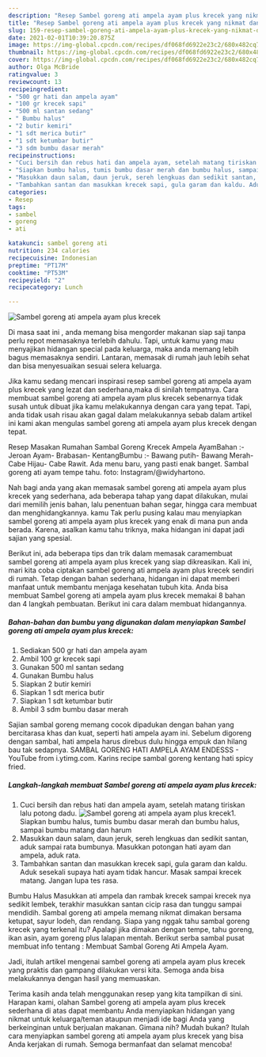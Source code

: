 ```yaml
---
description: "Resep Sambel goreng ati ampela ayam plus krecek yang nikmat dan Mudah Dibuat"
title: "Resep Sambel goreng ati ampela ayam plus krecek yang nikmat dan Mudah Dibuat"
slug: 159-resep-sambel-goreng-ati-ampela-ayam-plus-krecek-yang-nikmat-dan-mudah-dibuat
date: 2021-02-01T10:39:20.875Z
image: https://img-global.cpcdn.com/recipes/df068fd6922e23c2/680x482cq70/sambel-goreng-ati-ampela-ayam-plus-krecek-foto-resep-utama.jpg
thumbnail: https://img-global.cpcdn.com/recipes/df068fd6922e23c2/680x482cq70/sambel-goreng-ati-ampela-ayam-plus-krecek-foto-resep-utama.jpg
cover: https://img-global.cpcdn.com/recipes/df068fd6922e23c2/680x482cq70/sambel-goreng-ati-ampela-ayam-plus-krecek-foto-resep-utama.jpg
author: Olga McBride
ratingvalue: 3
reviewcount: 13
recipeingredient:
- "500 gr hati dan ampela ayam"
- "100 gr krecek sapi"
- "500 ml santan sedang"
- " Bumbu halus"
- "2 butir kemiri"
- "1 sdt merica butir"
- "1 sdt ketumbar butir"
- "3 sdm bumbu dasar merah"
recipeinstructions:
- "Cuci bersih dan rebus hati dan ampela ayam, setelah matang tiriskan lalu potong dadu."
- "Siapkan bumbu halus, tumis bumbu dasar merah dan bumbu halus, sampai bumbu matang dan harum"
- "Masukkan daun salam, daun jeruk, sereh lengkuas dan sedikit santan, aduk sampai rata bumbunya. Masukkan potongan hati ayam dan ampela, aduk rata."
- "Tambahkan santan dan masukkan krecek sapi, gula garam dan kaldu. Aduk sesekali supaya hati ayam tidak hancur. Masak sampai krecek matang. Jangan lupa tes rasa."
categories:
- Resep
tags:
- sambel
- goreng
- ati

katakunci: sambel goreng ati 
nutrition: 234 calories
recipecuisine: Indonesian
preptime: "PT17M"
cooktime: "PT53M"
recipeyield: "2"
recipecategory: Lunch

---
```



![Sambel goreng ati ampela ayam plus krecek](https://img-global.cpcdn.com/recipes/df068fd6922e23c2/680x482cq70/sambel-goreng-ati-ampela-ayam-plus-krecek-foto-resep-utama.jpg)

Di masa  saat ini , anda memang bisa mengorder makanan siap saji tanpa perlu repot memasaknya terlebih dahulu. Tapi, untuk kamu yang mau menyajikan hidangan special pada keluarga, maka anda memang lebih bagus memasaknya sendiri. Lantaran, memasak di rumah jauh lebih sehat dan bisa menyesuaikan sesuai selera keluarga.

Jika kamu sedang mencari inspirasi resep sambel goreng ati ampela ayam plus krecek yang lezat dan sederhana,maka di sinilah tempatnya. Cara membuat sambel goreng ati ampela ayam plus krecek  sebenarnya tidak susah untuk dibuat jika kamu melakukannya dengan cara yang tepat. Tapi, anda tidak usah risau akan gagal dalam melakukannya 
sebab dalam artikel ini kami akan mengulas sambel goreng ati ampela ayam plus krecek dengan tepat.  

Resep Masakan Rumahan Sambal Goreng Krecek Ampela AyamBahan :- Jeroan Ayam- Brabasan- KentangBumbu :- Bawang putih- Bawang Merah- Cabe Hijau- Cabe Rawit. Ada menu baru, yang pasti enak banget. Sambal goreng ati ayam tempe tahu. foto: Instagram/@widyhartono.

Nah bagi anda yang akan memasak sambel goreng ati ampela ayam plus krecek yang sederhana, ada beberapa tahap yang dapat dilakukan, mulai dari memilih jenis bahan, lalu penentuan bahan segar, hingga cara membuat dan menghidangkannya. kamu Tak perlu pusing kalau mau menyiapkan sambel goreng ati ampela ayam plus krecek yang enak di mana pun anda berada. Karena, asalkan kamu  tahu triknya, maka hidangan ini dapat jadi sajian yang spesial.

Berikut ini, ada beberapa tips dan trik dalam memasak caramembuat sambel goreng ati ampela ayam plus krecek yang siap dikreasikan. Kali ini, mari kita coba ciptakan sambel goreng ati ampela ayam plus krecek sendiri di rumah. Tetap dengan bahan sederhana, hidangan ini dapat memberi manfaat untuk membantu menjaga kesehatan tubuh kita. Anda bisa membuat Sambel goreng ati ampela ayam plus krecek memakai 8 bahan dan 4 langkah pembuatan. Berikut ini cara dalam membuat hidangannya.

<!--inarticleads1-->

##### Bahan-bahan dan bumbu yang digunakan dalam menyiapkan Sambel goreng ati ampela ayam plus krecek:

1. Sediakan 500 gr hati dan ampela ayam
1. Ambil 100 gr krecek sapi
1. Gunakan 500 ml santan sedang
1. Gunakan  Bumbu halus
1. Siapkan 2 butir kemiri
1. Siapkan 1 sdt merica butir
1. Siapkan 1 sdt ketumbar butir
1. Ambil 3 sdm bumbu dasar merah


Sajian sambal goreng memang cocok dipadukan dengan bahan yang bercitarasa khas dan kuat, seperti hati ampela ayam ini. Sebelum digoreng dengan sambal, hati ampela harus direbus dulu hingga empuk dan hilang bau tak sedapnya. SAMBAL GORENG HATI AMPELA AYAM ENDESSS - YouTube from i.ytimg.com. Karins recipe sambal goreng kentang hati spicy fried. 

<!--inarticleads2-->

##### Langkah-langkah membuat Sambel goreng ati ampela ayam plus krecek:

1. Cuci bersih dan rebus hati dan ampela ayam, setelah matang tiriskan lalu potong dadu.
<img src="https://img-global.cpcdn.com/steps/04a443211544b4b8/160x128cq70/sambel-goreng-ati-ampela-ayam-plus-krecek-langkah-memasak-1-foto.jpg" alt="Sambel goreng ati ampela ayam plus krecek">1. Siapkan bumbu halus, tumis bumbu dasar merah dan bumbu halus, sampai bumbu matang dan harum
1. Masukkan daun salam, daun jeruk, sereh lengkuas dan sedikit santan, aduk sampai rata bumbunya. Masukkan potongan hati ayam dan ampela, aduk rata.
1. Tambahkan santan dan masukkan krecek sapi, gula garam dan kaldu. Aduk sesekali supaya hati ayam tidak hancur. Masak sampai krecek matang. Jangan lupa tes rasa.


Bumbu Halus Masukkan ati ampela dan rambak krecek sampai krecek nya sedikit lembek, terakhir masukkan santan cicip rasa dan tunggu sampai mendidih. Sambal goreng ati ampela memang nikmat dimakan bersama ketupat, sayur lodeh, dan rendang. Siapa yang nggak tahu sambal goreng krecek yang terkenal itu? Apalagi jika dimakan dengan tempe, tahu goreng, ikan asin, ayam goreng plus lalapan mentah. Berikut serba sambal pusat membuat info tentang : Membuat Sambal Goreng Ati Ampela Ayam. 

Jadi, itulah artikel mengenai  sambel goreng ati ampela ayam plus krecek  yang praktis dan gampang dilakukan versi kita. Semoga anda bisa melakukannya dengan hasil yang memuaskan. 

Terima kasih anda telah menggunakan resep yang kita tampilkan di sini. Harapan kami, olahan  Sambel goreng ati ampela ayam plus krecek sederhana di atas dapat membantu Anda menyiapkan hidangan yang nikmat untuk keluarga/teman ataupun menjadi ide bagi Anda yang berkeinginan untuk berjualan makanan. Gimana nih? Mudah bukan? Itulah cara menyiapkan sambel goreng ati ampela ayam plus krecek yang bisa Anda kerjakan di rumah. Semoga bermanfaat dan selamat mencoba!

